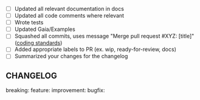 <!-- < < < < < < < < < < < < < < < < < < < < < < < < < < < < < < < < < ☺ 
v                               ✰  Thanks for creating a PR! ✰    
v    Before smashing the submit button please review the checkboxes. 
v    If a checkbox is n/a - please still include it but + a little note why
☺ > > > > > > > > > > > > > > > > > > > > > > > > > > > > > > > > >  --> 

* [ ] Updated all relevant documentation in docs
* [ ] Updated all code comments where relevant
* [ ] Wrote tests
* [ ] Updated Gaia/Examples
* [ ] Squashed all commits, uses message "Merge pull request #XYZ: [title]" ([coding standards](https://github.com/tendermint/coding/blob/master/README.md#merging-a-pr))
* [ ] Added appropriate labels to PR (ex. wip, ready-for-review, docs)
* [ ] Summarized your changes for the changelog

<!-- < < < < < < < < < < < < < < < < < < < < < < < < < < < < < < < < < ☺ 
v    Include a list of changes for the changelog. Each item in the list 
v    should indicate if its a breaking change, a feature, and improvement,
v    or a bug fix, and should indicate the pkg it applies to. For instance:
v   
v    breaking: [x/stake] MsgCreateValidator includes a DelegatorAddr
v    breaking: [baseapp] NewBaseApp takes a TxDecoder instead of Codec
v    feature: [gaiacli] Query for all governance proposals
v    improvement: [store] Improve performance of MultiStore
v    bugfix: [gaiacli] Fix panic on empty account 
v
v    Of course, your PR should only have a small number of changes!
☺ > > > > > > > > > > > > > > > > > > > > > > > > > > > > > > > > >  --> 

## CHANGELOG

breaking:
feature:
improvement:
bugfix:
